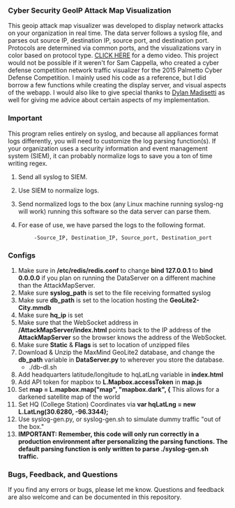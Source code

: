 
### Cyber Security GeoIP Attack Map Visualization
This geoip attack map visualizer was developed to display network attacks on your organization in real time. The data server follows a syslog file, and parses out source IP, destination IP, source port, and destination port. Protocols are determined via common ports, and the visualizations vary in color based on protocol type. [CLICK HERE](https://www.youtube.com/watch?v=zTvLJjTzJnU) for a demo video. This project would not be possible if it weren't for Sam Cappella, who created a cyber defense competition network traffic visualizer for the 2015 Palmetto Cyber Defense Competition. I mainly used his code as a reference, but I did borrow a few functions while creating the display server, and visual aspects of the webapp. I would also like to give special thanks to [Dylan Madisetti](http://www.dylanmadisetti.com/) as well for giving me advice about certain aspects of my implementation.

### Important
This program relies entirely on syslog, and because all appliances format logs differently, you will need to customize the log parsing function(s). If your organization uses a security information and event management system (SIEM), it can probably normalize logs to save you a ton of time writing regex.
1. Send all syslog to SIEM.
2. Use SIEM to normalize logs.
3. Send normalized logs to the box (any Linux machine running syslog-ng will work) running this software so the data server can parse them.
4. For ease of use, we have parsed the logs to the following format. 

            -Source_IP, Destination_IP, Source_port, Destination_port

### Configs 
1. Make sure in **/etc/redis/redis.conf** to change **bind 127.0.0.1** to **bind 0.0.0.0** if you plan on running the DataServer on a different machine than the AttackMapServer.
2. Make sure **syslog_path** is set to the file receiving formatted syslog
3. Make sure **db_path** is set to the location hosting the **GeoLite2-City.mmdb**
4. Make sure **hq_ip** is set 
5. Make sure that the WebSocket address in **/AttackMapServer/index.html** points back to the IP address of the **AttackMapServer** so the browser knows the address of the WebSocket.
6. Make sure **Static** & **Flags** is set to location of unzipped files
7. Download & Unzip the MaxMind GeoLite2 database, and change the **db_path** variable in **DataServer.py** to wherever you store the database.
    * ./db-dl.sh
7. Add headquarters latitude/longitude to hqLatLng variable in **index.html**
8. Add API token for mapbox to **L.Mapbox.accessToken** in **map.js**
9. Set **map = L.mapbox.map("map", "mapbox.dark", {** This allows for a darkened satellite map of the world 
10. Set HQ (College Station) Coordinates via **var  hqLatLng = new L.LatLng(30.6280, -96.3344);**
11. Use syslog-gen.py, or syslog-gen.sh to simulate dummy traffic "out of the box."
12. **IMPORTANT: Remember, this code will only run correctly in a production environment after personalizing the parsing functions. The default parsing function is only written to parse ./syslog-gen.sh traffic.**

### Bugs, Feedback, and Questions
If you find any errors or bugs, please let me know. Questions and feedback are also welcome and can be documented in this repository.
